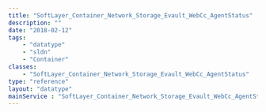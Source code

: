 ```yaml
---
title: "SoftLayer_Container_Network_Storage_Evault_WebCc_AgentStatus"
description: ""
date: "2018-02-12"
tags:
    - "datatype"
    - "sldn"
    - "Container"
classes:
    - "SoftLayer_Container_Network_Storage_Evault_WebCc_AgentStatus"
type: "reference"
layout: "datatype"
mainService : "SoftLayer_Container_Network_Storage_Evault_WebCc_AgentStatus"
---
```

